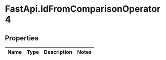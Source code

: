 # FastApi.IdFromComparisonOperator4

## Properties
Name | Type | Description | Notes
------------ | ------------- | ------------- | -------------

